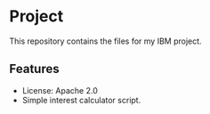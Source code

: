 # Project
This repository contains the files for my IBM project.

## Features
- License: Apache 2.0
- Simple interest calculator script.

